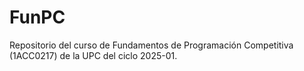 # FunPC
Repositorio del curso de Fundamentos de Programación Competitiva (1ACC0217) de la UPC del ciclo 2025-01.
